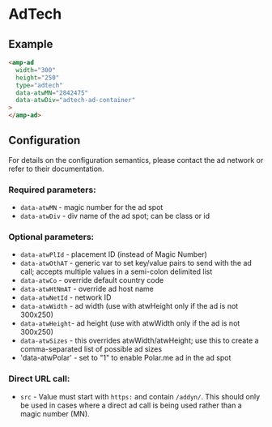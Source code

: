 <!---
Copyright 2015 The AMP HTML Authors. All Rights Reserved.

Licensed under the Apache License, Version 2.0 (the "License");
you may not use this file except in compliance with the License.
You may obtain a copy of the License at

      http://www.apache.org/licenses/LICENSE-2.0

Unless required by applicable law or agreed to in writing, software
distributed under the License is distributed on an "AS-IS" BASIS,
WITHOUT WARRANTIES OR CONDITIONS OF ANY KIND, either express or implied.
See the License for the specific language governing permissions and
limitations under the License.
-->

# AdTech

## Example

```html
<amp-ad
  width="300"
  height="250"
  type="adtech"
  data-atwMN="2842475"
  data-atwDiv="adtech-ad-container"
>
</amp-ad>
```

## Configuration

For details on the configuration semantics, please contact the ad network or
refer to their documentation.

### Required parameters:

- `data-atwMN` - magic number for the ad spot
- `data-atwDiv` - div name of the ad spot; can be class or id

### Optional parameters:

- `data-atwPlId` - placement ID (instead of Magic Number)
- `data-atwOthAT` - generic var to set key/value pairs to send with the ad call;
  accepts multiple values in a semi-colon delimited list
- `data-atwCo` - override default country code
- `data-atwHtNmAT` - override ad host name
- `data-atwNetId` - network ID
- `data-atwWidth` - ad width (use with atwHeight only if the ad is not 300x250)
- `data-atwHeight`- ad height (use with atwWidth only if the ad is not 300x250)
- `data-atwSizes` - this overrides atwWidth/atwHeight; use this to create a
  comma-separated list of possible ad sizes
- 'data-atwPolar' - set to "1" to enable Polar.me ad in the ad spot

### Direct URL call:

- `src` - Value must start with `https:` and contain `/addyn/`. This should only
  be used in cases where a direct ad call is being used rather than a magic
  number (MN).
